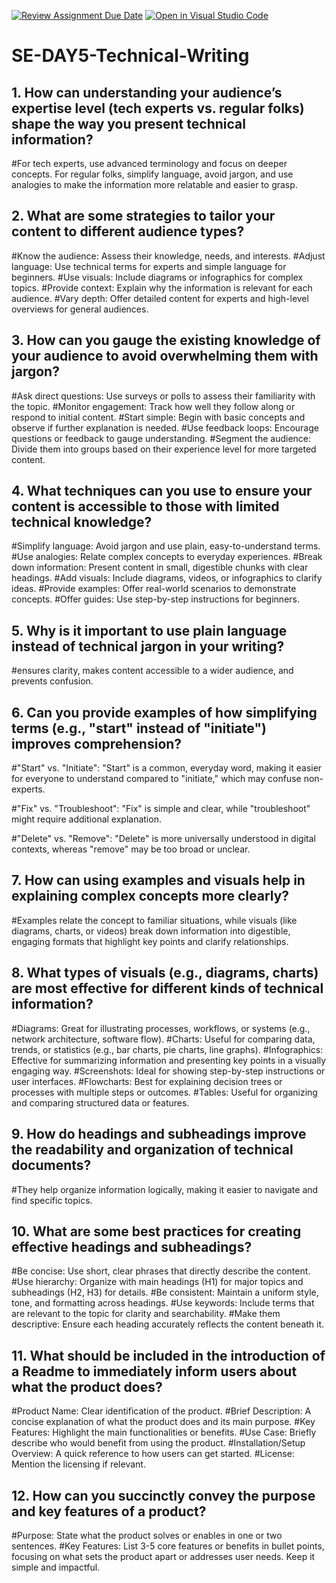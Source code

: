[![Review Assignment Due Date](https://classroom.github.com/assets/deadline-readme-button-22041afd0340ce965d47ae6ef1cefeee28c7c493a6346c4f15d667ab976d596c.svg)](https://classroom.github.com/a/zsAR-pyY)
[![Open in Visual Studio Code](https://classroom.github.com/assets/open-in-vscode-2e0aaae1b6195c2367325f4f02e2d04e9abb55f0b24a779b69b11b9e10269abc.svg)](https://classroom.github.com/online_ide?assignment_repo_id=17230110&assignment_repo_type=AssignmentRepo)
# SE-DAY5-Technical-Writing
## 1. How can understanding your audience’s expertise level (tech experts vs. regular folks) shape the way you present technical information?
#For tech experts, use advanced terminology and focus on deeper concepts. For regular folks, simplify language, avoid jargon, and use analogies to make the information more relatable and easier to grasp.

## 2. What are some strategies to tailor your content to different audience types?
#Know the audience: Assess their knowledge, needs, and interests.
#Adjust language: Use technical terms for experts and simple language for beginners.
#Use visuals: Include diagrams or infographics for complex topics.
#Provide context: Explain why the information is relevant for each audience.
#Vary depth: Offer detailed content for experts and high-level overviews for general audiences.

## 3. How can you gauge the existing knowledge of your audience to avoid overwhelming them with jargon?
#Ask direct questions: Use surveys or polls to assess their familiarity with the topic.
#Monitor engagement: Track how well they follow along or respond to initial content.
#Start simple: Begin with basic concepts and observe if further explanation is needed.
#Use feedback loops: Encourage questions or feedback to gauge understanding.
#Segment the audience: Divide them into groups based on their experience level for more targeted content.

## 4. What techniques can you use to ensure your content is accessible to those with limited technical knowledge?
#Simplify language: Avoid jargon and use plain, easy-to-understand terms.
#Use analogies: Relate complex concepts to everyday experiences.
#Break down information: Present content in small, digestible chunks with clear headings.
#Add visuals: Include diagrams, videos, or infographics to clarify ideas.
#Provide examples: Offer real-world scenarios to demonstrate concepts.
#Offer guides: Use step-by-step instructions for beginners.

## 5. Why is it important to use plain language instead of technical jargon in your writing?
#ensures clarity, makes content accessible to a wider audience, and prevents confusion.

## 6. Can you provide examples of how simplifying terms (e.g., "start" instead of "initiate") improves comprehension?
#"Start" vs. "Initiate": "Start" is a common, everyday word, making it easier for everyone to understand compared to "initiate," which may confuse non-experts.

#"Fix" vs. "Troubleshoot": "Fix" is simple and clear, while "troubleshoot" might require additional explanation.

#"Delete" vs. "Remove": "Delete" is more universally understood in digital contexts, whereas "remove" may be too broad or unclear.

## 7. How can using examples and visuals help in explaining complex concepts more clearly?
#Examples relate the concept to familiar situations, while visuals (like diagrams, charts, or videos) break down information into digestible, engaging formats that highlight key points and clarify relationships.

## 8. What types of visuals (e.g., diagrams, charts) are most effective for different kinds of technical information?
#Diagrams: Great for illustrating processes, workflows, or systems (e.g., network architecture, software flow).
#Charts: Useful for comparing data, trends, or statistics (e.g., bar charts, pie charts, line graphs).
#Infographics: Effective for summarizing information and presenting key points in a visually engaging way.
#Screenshots: Ideal for showing step-by-step instructions or user interfaces.
#Flowcharts: Best for explaining decision trees or processes with multiple steps or outcomes.
#Tables: Useful for organizing and comparing structured data or features.

## 9. How do headings and subheadings improve the readability and organization of technical documents?
#They help organize information logically, making it easier to navigate and find specific topics. 

## 10. What are some best practices for creating effective headings and subheadings?
#Be concise: Use short, clear phrases that directly describe the content.
#Use hierarchy: Organize with main headings (H1) for major topics and subheadings (H2, H3) for details.
#Be consistent: Maintain a uniform style, tone, and formatting across headings.
#Use keywords: Include terms that are relevant to the topic for clarity and searchability.
#Make them descriptive: Ensure each heading accurately reflects the content beneath it.

## 11. What should be included in the introduction of a Readme to immediately inform users about what the product does?
#Product Name: Clear identification of the product.
#Brief Description: A concise explanation of what the product does and its main purpose.
#Key Features: Highlight the main functionalities or benefits.
#Use Case: Briefly describe who would benefit from using the product.
#Installation/Setup Overview: A quick reference to how users can get started.
#License: Mention the licensing if relevant.
## 12. How can you succinctly convey the purpose and key features of a product?
#Purpose: State what the product solves or enables in one or two sentences.
#Key Features: List 3-5 core features or benefits in bullet points, focusing on what sets the product apart or addresses user needs. Keep it simple and impactful.
